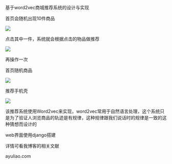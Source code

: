 基于word2vec商城推荐系统的设计与实现

首页会随机出现10件商品

![](http://p6un02lk4.bkt.clouddn.com/20180708102141.png)

点击其中一件，系统就会根据点击的物品做推荐

![](http://p6un02lk4.bkt.clouddn.com/20180708101622.png)

再操作一次

首页随机商品

![](http://p6un02lk4.bkt.clouddn.com/20180708101825.png)

推荐手机壳

![](http://p6un02lk4.bkt.clouddn.com/20180708102612.png)

该推荐系统使用Word2vec来实现，word2vec常用于自然语言处理，这个系统只是为了验证人浏览商品的轨迹是有规律，这种规律跟我们说话时的规律是一致的这种猜想而设计的

web界面使用django搭建

详情可看我博客的相关文献

ayuliao.com
